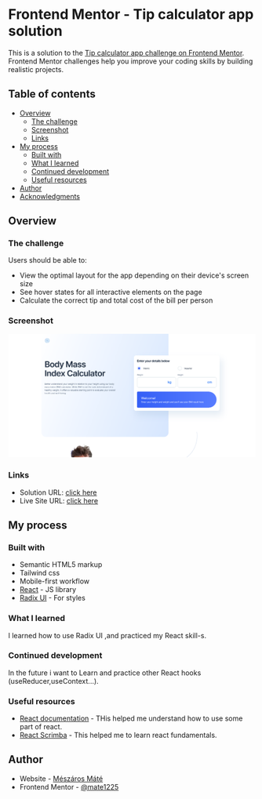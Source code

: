 # Frontend Mentor - Tip calculator app solution

This is a solution to the [Tip calculator app challenge on Frontend Mentor](https://www.frontendmentor.io/challenges/tip-calculator-app-ugJNGbJUX). Frontend Mentor challenges help you improve your coding skills by building realistic projects.

## Table of contents

- [Overview](#overview)
  - [The challenge](#the-challenge)
  - [Screenshot](#screenshot)
  - [Links](#links)
- [My process](#my-process)
  - [Built with](#built-with)
  - [What I learned](#what-i-learned)
  - [Continued development](#continued-development)
  - [Useful resources](#useful-resources)
- [Author](#author)
- [Acknowledgments](#acknowledgments)

## Overview

### The challenge

Users should be able to:

- View the optimal layout for the app depending on their device's screen size
- See hover states for all interactive elements on the page
- Calculate the correct tip and total cost of the bill per person

### Screenshot

![](./src/images/Screenshot.png)

### Links

- Solution URL: [click here](https://your-solution-url.com)
- Live Site URL: [click here](https://mate1225.github.io/Body_Mass_Index_calculator/)

## My process

### Built with

- Semantic HTML5 markup
- Tailwind css
- Mobile-first workflow
- [React](https://reactjs.org/) - JS library
- [Radix UI](https://www.radix-ui.com/) - For styles

### What I learned

I learned how to use Radix UI ,and practiced my React skill-s.

### Continued development

In the future i want to Learn and practice other React hooks (useReducer,useContext...).

### Useful resources

- [React documentation](https://react.dev/) - THis helped me understand how to use some part of react.
- [React Scrimba](https://scrimba.com/learn/learnreact) - This helped me to learn react fundamentals.

## Author

- Website - [Mészáros Máté](https://mate1225.github.io/Projects/)
- Frontend Mentor - [@mate1225](https://www.frontendmentor.io/profile/mate1225)

